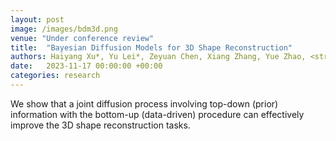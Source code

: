 ```yaml
---
layout: post
image: /images/bdm3d.png
venue: "Under conference review"
title:  "Bayesian Diffusion Models for 3D Shape Reconstruction"
authors: Haiyang Xu*, Yu Lei*, Zeyuan Chen, Xiang Zhang, Yue Zhao, <strong>Zirui Wang</strong>, Yilin Wang, Zhuowen Tu
date:   2023-11-17 00:00:00 +00:00
categories: research
---
```

We show that a joint diffusion process involving top-down (prior) information with the bottom-up (data-driven) procedure can effectively improve the 3D shape reconstruction tasks.